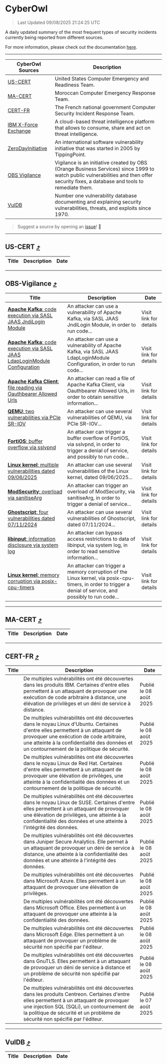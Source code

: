 
 <div id='top'></div>

# CyberOwl

 > Last Updated 09/08/2025 21:24:25 UTC
 
 A daily updated summary of the most frequent types of security incidents currently being reported from different sources.
 
 For more information, please check out the documentation [here](./docs/README.md).
 
 ---
 |CyberOwl Sources|Description|
 |---|---|
 |[US-CERT](#us-cert-arrow_heading_up)|United States Computer Emergency and Readiness Team.|
 |[MA-CERT](#ma-cert-arrow_heading_up)|Moroccan Computer Emergency Response Team.|
 |[CERT-FR](#cert-fr-arrow_heading_up)|The French national government Computer Security Incident Response Team.|
 |[IBM X-Force Exchange](#ibmcloud-arrow_heading_up)|A cloud-based threat intelligence platform that allows to consume, share and act on threat intelligence.|
 |[ZeroDayInitiative](#zerodayinitiative-arrow_heading_up)|An international software vulnerability initiative that was started in 2005 by TippingPoint.|
 |[OBS Vigilance](#obs-vigilance-arrow_heading_up)|Vigilance is an initiative created by OBS (Orange Business Services) since 1999 to watch public vulnerabilities and then offer security fixes, a database and tools to remediate them.|
 |[VulDB](#vuldb-arrow_heading_up)|Number one vulnerability database documenting and explaining security vulnerabilities, threats, and exploits since 1970.|
 
 > Suggest a source by opening an [issue](https://github.com/karimhabush/cyberowl/issues)! :raised_hands:
 ---

## US-CERT [:arrow_heading_up:](#cyberowl)

 |Title|Description|Date|
 |---|---|---|
 
 ---

## OBS-Vigilance [:arrow_heading_up:](#cyberowl)

 |Title|Description|Date|
 |---|---|---|
 |[<a href="https://vigilance.fr/vulnerability/Apache-Kafka-code-execution-via-SASL-JAAS-JndiLogin-Module-47368" class="noirorange"><b>Apache Kafka</b>: code execution via SASL JAAS JndiLogin Module</a>](https://vigilance.fr/vulnerability/Apache-Kafka-code-execution-via-SASL-JAAS-JndiLogin-Module-47368)|An attacker can use a vulnerability of Apache Kafka, via SASL JAAS JndiLogin Module, in order to run code...|Visit link for details|
 |[<a href="https://vigilance.fr/vulnerability/Apache-Kafka-code-execution-via-SASL-JAAS-LdapLoginModule-Configuration-47367" class="noirorange"><b>Apache Kafka</b>: code execution via SASL JAAS LdapLoginModule Configuration</a>](https://vigilance.fr/vulnerability/Apache-Kafka-code-execution-via-SASL-JAAS-LdapLoginModule-Configuration-47367)|An attacker can use a vulnerability of Apache Kafka, via SASL JAAS LdapLoginModule Configuration, in order to run code...|Visit link for details|
 |[<a href="https://vigilance.fr/vulnerability/Apache-Kafka-Client-file-reading-via-Oauthbearer-Allowed-Urls-47366" class="noirorange"><b>Apache Kafka Client</b>: file reading via Oauthbearer Allowed Urls</a>](https://vigilance.fr/vulnerability/Apache-Kafka-Client-file-reading-via-Oauthbearer-Allowed-Urls-47366)|An attacker can read a file of Apache Kafka Client, via Oauthbearer Allowed Urls, in order to obtain sensitive information...|Visit link for details|
 |[<a href="https://vigilance.fr/vulnerability/QEMU-two-vulnerabilities-via-PCIe-SR-IOV-47793" class="noirorange"><b>QEMU</b>: two vulnerabilities via PCIe SR-IOV</a>](https://vigilance.fr/vulnerability/QEMU-two-vulnerabilities-via-PCIe-SR-IOV-47793)|An attacker can use several vulnerabilities of QEMU, via PCIe SR-IOV...|Visit link for details|
 |[<a href="https://vigilance.fr/vulnerability/FortiOS-buffer-overflow-via-sslvpnd-43468" class="noirorange"><b>FortiOS</b>: buffer overflow via sslvpnd</a>](https://vigilance.fr/vulnerability/FortiOS-buffer-overflow-via-sslvpnd-43468)|An attacker can trigger a buffer overflow of FortiOS, via sslvpnd, in order to trigger a denial of service, and possibly to run code...|Visit link for details|
 |[<a href="https://vigilance.fr/vulnerability/Linux-kernel-multiple-vulnerabilities-dated-09-06-2025-47360" class="noirorange"><b>Linux kernel</b>: multiple vulnerabilities dated 09/06/2025</a>](https://vigilance.fr/vulnerability/Linux-kernel-multiple-vulnerabilities-dated-09-06-2025-47360)|An attacker can use several vulnerabilities of the Linux kernel, dated 09/06/2025...|Visit link for details|
 |[<a href="https://vigilance.fr/vulnerability/ModSecurity-overload-via-sanitiseArg-47359" class="noirorange"><b>ModSecurity</b>: overload via sanitiseArg</a>](https://vigilance.fr/vulnerability/ModSecurity-overload-via-sanitiseArg-47359)|An attacker can trigger an overload of ModSecurity, via sanitiseArg, in order to trigger a denial of service...|Visit link for details|
 |[<a href="https://vigilance.fr/vulnerability/Ghostscript-four-vulnerabilities-dated-07-11-2024-45560" class="noirorange"><b>Ghostscript</b>: four vulnerabilities dated 07/11/2024</a>](https://vigilance.fr/vulnerability/Ghostscript-four-vulnerabilities-dated-07-11-2024-45560)|An attacker can use several vulnerabilities of Ghostscript, dated 07/11/2024...|Visit link for details|
 |[<a href="https://vigilance.fr/vulnerability/libinput-information-disclosure-via-system-log-47783" class="noirorange"><b>libinput</b>: information disclosure via system log</a>](https://vigilance.fr/vulnerability/libinput-information-disclosure-via-system-log-47783)|An attacker can bypass access restrictions to data of libinput, via system log, in order to read sensitive information...|Visit link for details|
 |[<a href="https://vigilance.fr/vulnerability/Linux-kernel-memory-corruption-via-posix-cpu-timers-47782" class="noirorange"><b>Linux kernel</b>: memory corruption via posix-cpu-timers</a>](https://vigilance.fr/vulnerability/Linux-kernel-memory-corruption-via-posix-cpu-timers-47782)|An attacker can trigger a memory corruption of the Linux kernel, via posix-cpu-timers, in order to trigger a denial of service, and possibly to run code...|Visit link for details|
 
 ---

## MA-CERT [:arrow_heading_up:](#cyberowl)

 |Title|Description|Date|
 |---|---|---|
 
 ---

## CERT-FR [:arrow_heading_up:](#cyberowl)

 |Title|Description|Date|
 |---|---|---|
 |[](https://www.cert.ssi.gouv.fr/avis/CERTFR-2025-AVI-0671/)|De multiples vulnérabilités ont été découvertes dans les produits IBM. Certaines d'entre elles permettent à un attaquant de provoquer une exécution de code arbitraire à distance, une élévation de privilèges et un déni de service à distance.|Publié le 08 août 2025|
 |[](https://www.cert.ssi.gouv.fr/avis/CERTFR-2025-AVI-0670/)|De multiples vulnérabilités ont été découvertes dans le noyau Linux d'Ubuntu. Certaines d'entre elles permettent à un attaquant de provoquer une exécution de code arbitraire, une atteinte à la confidentialité des données et un contournement de la politique de sécurité.|Publié le 08 août 2025|
 |[](https://www.cert.ssi.gouv.fr/avis/CERTFR-2025-AVI-0669/)|De multiples vulnérabilités ont été découvertes dans le noyau Linux de Red Hat. Certaines d'entre elles permettent à un attaquant de provoquer une élévation de privilèges, une atteinte à la confidentialité des données et un contournement de la politique de sécurité.|Publié le 08 août 2025|
 |[](https://www.cert.ssi.gouv.fr/avis/CERTFR-2025-AVI-0668/)|De multiples vulnérabilités ont été découvertes dans le noyau Linux de SUSE. Certaines d'entre elles permettent à un attaquant de provoquer une élévation de privilèges, une atteinte à la confidentialité des données et une atteinte à l'intégrité des données.|Publié le 08 août 2025|
 |[](https://www.cert.ssi.gouv.fr/avis/CERTFR-2025-AVI-0667/)|De multiples vulnérabilités ont été découvertes dans Juniper Secure Analytics. Elle permet à un attaquant de provoquer un déni de service à distance, une atteinte à la confidentialité des données et une atteinte à l'intégrité des données.|Publié le 08 août 2025|
 |[](https://www.cert.ssi.gouv.fr/avis/CERTFR-2025-AVI-0666/)|De multiples vulnérabilités ont été découvertes dans Microsoft Azure. Elles permettent à un attaquant de provoquer une élévation de privilèges.|Publié le 08 août 2025|
 |[](https://www.cert.ssi.gouv.fr/avis/CERTFR-2025-AVI-0665/)|De multiples vulnérabilités ont été découvertes dans Microsoft Office. Elles permettent à un attaquant de provoquer une atteinte à la confidentialité des données.|Publié le 08 août 2025|
 |[](https://www.cert.ssi.gouv.fr/avis/CERTFR-2025-AVI-0664/)|De multiples vulnérabilités ont été découvertes dans Microsoft Edge. Elles permettent à un attaquant de provoquer un problème de sécurité non spécifié par l'éditeur.|Publié le 08 août 2025|
 |[](https://www.cert.ssi.gouv.fr/avis/CERTFR-2025-AVI-0663/)|De multiples vulnérabilités ont été découvertes dans GnuTLS. Elles permettent à un attaquant de provoquer un déni de service à distance et un problème de sécurité non spécifié par l'éditeur.|Publié le 08 août 2025|
 |[](https://www.cert.ssi.gouv.fr/avis/CERTFR-2025-AVI-0662/)|De multiples vulnérabilités ont été découvertes dans les produits Centreon. Certaines d'entre elles permettent à un attaquant de provoquer une injection SQL (SQLi), un contournement de la politique de sécurité et un problème de sécurité non spécifié par l'éditeur.|Publié le 07 août 2025|
 
 ---

## VulDB [:arrow_heading_up:](#cyberowl)

 |Title|Description|Date|
 |---|---|---|
 
